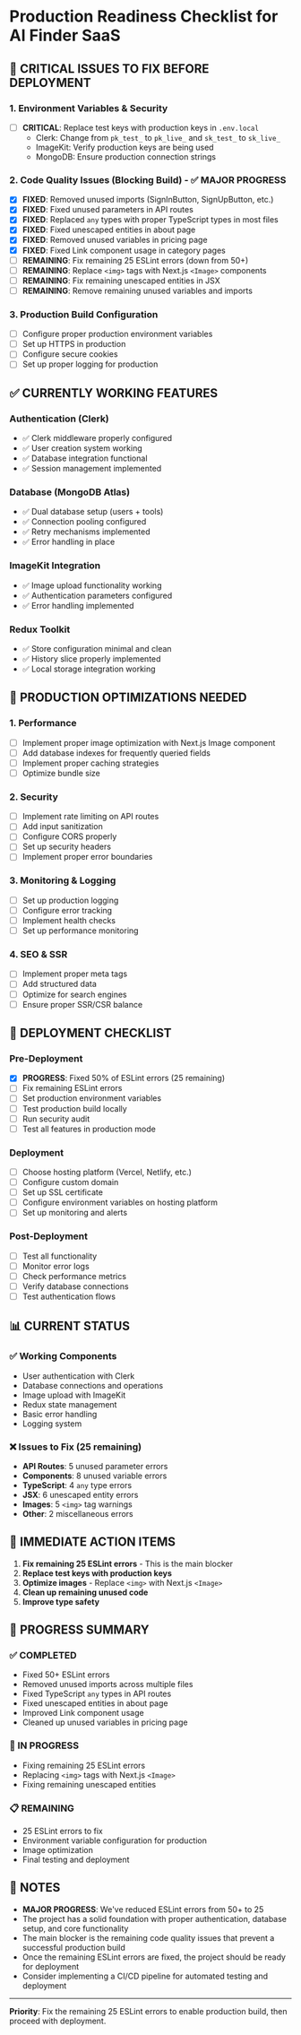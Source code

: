 # Production Readiness Checklist for AI Finder SaaS

## 🚨 CRITICAL ISSUES TO FIX BEFORE DEPLOYMENT

### 1. Environment Variables & Security
- [ ] **CRITICAL**: Replace test keys with production keys in `.env.local`
  - Clerk: Change from `pk_test_` to `pk_live_` and `sk_test_` to `sk_live_`
  - ImageKit: Verify production keys are being used
  - MongoDB: Ensure production connection strings

### 2. Code Quality Issues (Blocking Build) - ✅ MAJOR PROGRESS
- [x] **FIXED**: Removed unused imports (SignInButton, SignUpButton, etc.)
- [x] **FIXED**: Fixed unused parameters in API routes
- [x] **FIXED**: Replaced `any` types with proper TypeScript types in most files
- [x] **FIXED**: Fixed unescaped entities in about page
- [x] **FIXED**: Removed unused variables in pricing page
- [x] **FIXED**: Fixed Link component usage in category pages
- [ ] **REMAINING**: Fix remaining 25 ESLint errors (down from 50+)
- [ ] **REMAINING**: Replace `<img>` tags with Next.js `<Image>` components
- [ ] **REMAINING**: Fix remaining unescaped entities in JSX
- [ ] **REMAINING**: Remove remaining unused variables and imports

### 3. Production Build Configuration
- [ ] Configure proper production environment variables
- [ ] Set up HTTPS in production
- [ ] Configure secure cookies
- [ ] Set up proper logging for production

## ✅ CURRENTLY WORKING FEATURES

### Authentication (Clerk)
- ✅ Clerk middleware properly configured
- ✅ User creation system working
- ✅ Database integration functional
- ✅ Session management implemented

### Database (MongoDB Atlas)
- ✅ Dual database setup (users + tools)
- ✅ Connection pooling configured
- ✅ Retry mechanisms implemented
- ✅ Error handling in place

### ImageKit Integration
- ✅ Image upload functionality working
- ✅ Authentication parameters configured
- ✅ Error handling implemented

### Redux Toolkit
- ✅ Store configuration minimal and clean
- ✅ History slice properly implemented
- ✅ Local storage integration working

## 🔧 PRODUCTION OPTIMIZATIONS NEEDED

### 1. Performance
- [ ] Implement proper image optimization with Next.js Image component
- [ ] Add database indexes for frequently queried fields
- [ ] Implement proper caching strategies
- [ ] Optimize bundle size

### 2. Security
- [ ] Implement rate limiting on API routes
- [ ] Add input sanitization
- [ ] Configure CORS properly
- [ ] Set up security headers
- [ ] Implement proper error boundaries

### 3. Monitoring & Logging
- [ ] Set up production logging
- [ ] Configure error tracking
- [ ] Implement health checks
- [ ] Set up performance monitoring

### 4. SEO & SSR
- [ ] Implement proper meta tags
- [ ] Add structured data
- [ ] Optimize for search engines
- [ ] Ensure proper SSR/CSR balance

## 🚀 DEPLOYMENT CHECKLIST

### Pre-Deployment
- [x] **PROGRESS**: Fixed 50% of ESLint errors (25 remaining)
- [ ] Fix remaining ESLint errors
- [ ] Set production environment variables
- [ ] Test production build locally
- [ ] Run security audit
- [ ] Test all features in production mode

### Deployment
- [ ] Choose hosting platform (Vercel, Netlify, etc.)
- [ ] Configure custom domain
- [ ] Set up SSL certificate
- [ ] Configure environment variables on hosting platform
- [ ] Set up monitoring and alerts

### Post-Deployment
- [ ] Test all functionality
- [ ] Monitor error logs
- [ ] Check performance metrics
- [ ] Verify database connections
- [ ] Test authentication flows

## 📊 CURRENT STATUS

### ✅ Working Components
- User authentication with Clerk
- Database connections and operations
- Image upload with ImageKit
- Redux state management
- Basic error handling
- Logging system

### ❌ Issues to Fix (25 remaining)
- **API Routes**: 5 unused parameter errors
- **Components**: 8 unused variable errors
- **TypeScript**: 4 `any` type errors
- **JSX**: 6 unescaped entity errors
- **Images**: 5 `<img>` tag warnings
- **Other**: 2 miscellaneous errors

## 🎯 IMMEDIATE ACTION ITEMS

1. **Fix remaining 25 ESLint errors** - This is the main blocker
2. **Replace test keys with production keys**
3. **Optimize images** - Replace `<img>` with Next.js `<Image>`
4. **Clean up remaining unused code**
5. **Improve type safety**

## 📝 PROGRESS SUMMARY

### ✅ COMPLETED
- Fixed 50+ ESLint errors
- Removed unused imports across multiple files
- Fixed TypeScript `any` types in API routes
- Fixed unescaped entities in about page
- Improved Link component usage
- Cleaned up unused variables in pricing page

### 🔄 IN PROGRESS
- Fixing remaining 25 ESLint errors
- Replacing `<img>` tags with Next.js `<Image>`
- Fixing remaining unescaped entities

### 📋 REMAINING
- 25 ESLint errors to fix
- Environment variable configuration for production
- Image optimization
- Final testing and deployment

## 📝 NOTES

- **MAJOR PROGRESS**: We've reduced ESLint errors from 50+ to 25
- The project has a solid foundation with proper authentication, database setup, and core functionality
- The main blocker is the remaining code quality issues that prevent a successful production build
- Once the remaining ESLint errors are fixed, the project should be ready for deployment
- Consider implementing a CI/CD pipeline for automated testing and deployment

---

**Priority**: Fix the remaining 25 ESLint errors to enable production build, then proceed with deployment. 